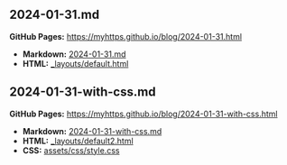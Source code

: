 ## 2024-01-31.md

**GitHub Pages:** https://myhttps.github.io/blog/2024-01-31.html

- **Markdown:** [2024-01-31.md](https://github.com/myhttps/blog/blob/main/2024-01-31.md)
- **HTML:** [_layouts/default.html](https://github.com/myhttps/blog/blob/main/_layouts/default.html)

## 2024-01-31-with-css.md

**GitHub Pages:** https://myhttps.github.io/blog/2024-01-31-with-css.html

- **Markdown:** [2024-01-31-with-css.md](https://github.com/myhttps/blog/blob/main/2024-01-31-with-css.md)
- **HTML:** [_layouts/default2.html](https://github.com/myhttps/blog/blob/main/_layouts/default2.html)
- **CSS:** [assets/css/style.css](https://github.com/myhttps/blog/blob/main/assets/css/style.css)
